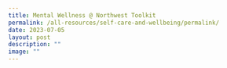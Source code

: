 ```yaml
---
title: Mental Wellness @ Northwest Toolkit
permalink: /all-resources/self-care-and-wellbeing/permalink/
date: 2023-07-05
layout: post
description: ""
image: ""
---
```

